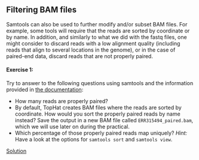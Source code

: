## Filtering BAM files
Samtools can also be used to further modify and/or subset BAM files. For example, some tools will require that the reads are sorted by coordinate or by name. In addition, and similarly to what we did with the fastq files, one might consider to discard reads with a low alignment quality (including reads that align to several locations in the genome), or in the case of paired-end data, discard reads that are not properly paired.

#### Exercise 1:
Try to answer to the following questions using samtools and the information provided in [the documentation](http://samtools.sourceforge.net/samtools.shtml):

* How many reads are properly paired?
* By default, TopHat creates BAM files where the reads are sorted by coordinate. How would you sort the properly paired reads by name instead? Save the output in a new BAM file called `ERR315494_paired.bam`, which we will use later on during the practical.
* Which percentage of those properly paired reads map uniquely?
  *Hint:* Have a look at the options for `samtools sort` and `samtools view`.

[Solution](https://github.com/Functional-Genomics/TeachingMaterial/blob/EMBLPredocCourse2015/solutions/_filtering_bam.md)

